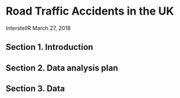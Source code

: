 Road Traffic Accidents in the UK
================
InterstellR
March 27, 2018

Section 1. Introduction
-----------------------

Section 2. Data analysis plan
-----------------------------

Section 3. Data
---------------
